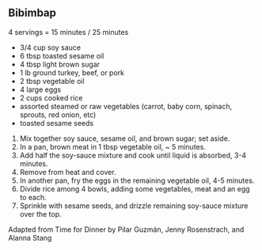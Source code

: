## Bibimbap

4 servings = 15 minutes / 25 minutes

* 3/4 cup soy sauce
* 6 tbsp toasted sesame oil
* 4 tbsp light brown sugar
* 1 lb ground turkey, beef, or pork
* 2 tbsp vegetable oil
* 4 large eggs
* 2 cups cooked rice
* assorted steamed or raw vegetables (carrot, baby corn, spinach, sprouts, red onion, etc)
* toasted sesame seeds

1. Mix together soy sauce, sesame oil, and brown sugar; set aside.
2. In a pan, brown meat in 1 tbsp vegetable oil, ~ 5 minutes.
3. Add half the soy-sauce mixture and cook until liquid is absorbed, 3-4 minutes.
4. Remove from heat and cover.
5. In another pan, fry the eggs in the remaining vegetable oil, 4-5 minutes.
6. Divide rice among 4 bowls, adding some vegetables, meat and an egg to each.
7. Sprinkle with sesame seeds, and drizzle remaining soy-sauce mixture over the top.

Adapted from Time for Dinner by Pilar Guzmán, Jenny Rosenstrach, and Alanna Stang
